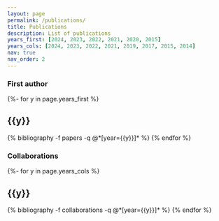 ```yaml
---
layout: page
permalink: /publications/
title: Publications
description: List of publications
years_first: [2024, 2023, 2022, 2021, 2020, 2015]
years_cols: [2024, 2023, 2022, 2021, 2019, 2017, 2015, 2014]
nav: true
nav_order: 2
---
```


<!-- _pages/publications.md -->
<div class="publications">

<h3> First author </h3>

{%- for y in page.years_first %}

  <h2 class="year">{{y}}</h2>
  {% bibliography -f papers -q @*[year={{y}}]* %}
{% endfor %}

<h3> Collaborations </h3>

{%- for y in page.years_cols %}

  <h2 class="year">{{y}}</h2>
  {% bibliography -f collaborations -q @*[year={{y}}]* %}
{% endfor %}

</div>
